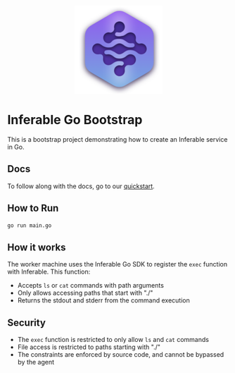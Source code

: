 <p align="center">
  <img src="../assets/logo.png" alt="Inferable Logo" width="200" />
</p>

# Inferable Go Bootstrap

This is a bootstrap project demonstrating how to create an Inferable service in Go.

## Docs

To follow along with the docs, go to our [quickstart](https://docs.inferable.ai/pages/quick-start).

## How to Run

```bash
go run main.go
```

## How it works

The worker machine uses the Inferable Go SDK to register the `exec` function with Inferable. This function:
   - Accepts `ls` or `cat` commands with path arguments
   - Only allows accessing paths that start with "./"
   - Returns the stdout and stderr from the command execution

## Security

- The `exec` function is restricted to only allow `ls` and `cat` commands
- File access is restricted to paths starting with "./"
- The constraints are enforced by source code, and cannot be bypassed by the agent
